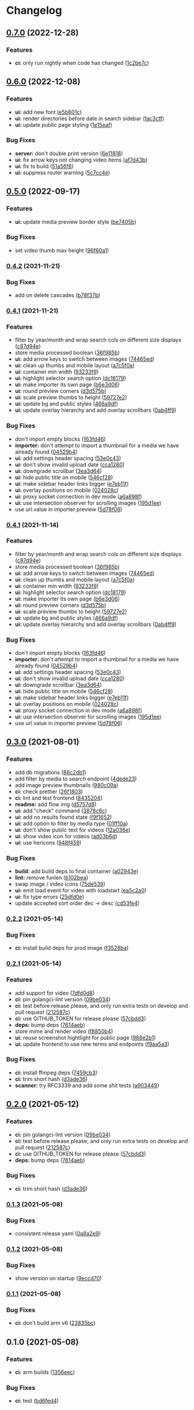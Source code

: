 # Changelog

## [0.7.0](https://www.github.com/sentriz/socr/compare/v0.6.0...v0.7.0) (2022-12-28)


### Features

* **ci:** only run nightly when code has changed ([1c2be7c](https://www.github.com/sentriz/socr/commit/1c2be7cc944c52fe0d7c1592f385ed0cb3947546))

## [0.6.0](https://www.github.com/sentriz/socr/compare/v0.5.0...v0.6.0) (2022-12-08)


### Features

* **ui:** add new font ([e5b601c](https://www.github.com/sentriz/socr/commit/e5b601c4159365d62fe6547b3e37e6bc829bbbcd))
* **ui:** render directories before date in search sidebar ([fac3cff](https://www.github.com/sentriz/socr/commit/fac3cff5a58a9afd9c2e1e9a2b528d3d3e58583f))
* **ui:** update public page styling ([1e15eaf](https://www.github.com/sentriz/socr/commit/1e15eaf952270f71777f631a47735394d52fe76d))


### Bug Fixes

* **server:** don't double print version ([6e11818](https://www.github.com/sentriz/socr/commit/6e1181867a52a3f85ff0201bf26652ef0a513316))
* **ui:** fix arrow keys not changing video items ([af7d43b](https://www.github.com/sentriz/socr/commit/af7d43b16795f8ec8e64e7a60558556f44843b00))
* **ui:** fix ts build ([51a56f8](https://www.github.com/sentriz/socr/commit/51a56f8ed445e406d7224538e15af063199ac581))
* **ui:** suppress router warning ([5c7cc4e](https://www.github.com/sentriz/socr/commit/5c7cc4ed111c32a0d08333792b731b4814b119e9))

## [0.5.0](https://www.github.com/sentriz/socr/compare/v0.4.2...v0.5.0) (2022-09-17)


### Features

* **ui:** update media preview border style ([be7405b](https://www.github.com/sentriz/socr/commit/be7405ba125d67a3f4f99944fca3fd0a364b04cf))


### Bug Fixes

* set video thumb max height ([96f60a1](https://www.github.com/sentriz/socr/commit/96f60a1001943f8293755497638ac883fcc329f8))

### [0.4.2](https://www.github.com/sentriz/socr/compare/v0.4.1...v0.4.2) (2021-11-21)


### Bug Fixes

* add on delete cascades ([b78f37b](https://www.github.com/sentriz/socr/commit/b78f37bb4be062eacfaa1c9e04762ebbc25bbe5e))

### [0.4.1](https://www.github.com/sentriz/socr/compare/v0.3.0...v0.4.1) (2021-11-21)


### Features

* filter by year/month and wrap search cols on different size displays ([c87d94e](https://www.github.com/sentriz/socr/commit/c87d94ee239da8a7e2a997d6aef07ec852fb4b18))
* store media processed boolean ([36f985b](https://www.github.com/sentriz/socr/commit/36f985bc8288cd35b6dcae967825b2fbd2bb43cc))
* **ui:** add arrow keys to switch between images ([74465ed](https://www.github.com/sentriz/socr/commit/74465ed2d7f0f340495f446bdd959c75145c53de))
* **ui:** clean up thumbs and mobile layout ([a7c5f0a](https://www.github.com/sentriz/socr/commit/a7c5f0a971e3d99e6f0db219848bb2714aee0070))
* **ui:** container min width ([93233f9](https://www.github.com/sentriz/socr/commit/93233f9aa503d91a268f05b70e79c76976e60027))
* **ui:** highlight selector search option ([dc18179](https://www.github.com/sentriz/socr/commit/dc18179bee3ee7818dd887b63804536ad52779eb))
* **ui:** make importer its own page ([b6e3d06](https://www.github.com/sentriz/socr/commit/b6e3d06572086e02a50e5cc5461e07104e562640))
* **ui:** round preview corners ([d3d575b](https://www.github.com/sentriz/socr/commit/d3d575b43d7d779a68bf8f5969272a6ab92d85e2))
* **ui:** scale preview thumbs to height ([59727e2](https://www.github.com/sentriz/socr/commit/59727e2c4bdf033e47293537901cfd214c576485))
* **ui:** update bg and public styles ([466a9df](https://www.github.com/sentriz/socr/commit/466a9df728aa4cfa7961cf9ebc3bcb35ad63adee))
* **ui:** update overlay hierarchy and add overlay scrollbars ([0ab4ff9](https://www.github.com/sentriz/socr/commit/0ab4ff9aea0a43b3a9cef5fefdb20c017fb4ebb9))


### Bug Fixes

* don't import empty blocks ([163fd46](https://www.github.com/sentriz/socr/commit/163fd46d204fb14e98f8ac2e57e6c778e1547217))
* **importer:** don't attempt to import a thumbnail for a media we have already found ([04529b4](https://www.github.com/sentriz/socr/commit/04529b4fe3419867c20e80e26b7f589693a3bf2c))
* **ui:** add settings header spacing ([53e0c43](https://www.github.com/sentriz/socr/commit/53e0c43388e4dfda1a192b150fdd2859a9cbc4e3))
* **ui:** don't show invalid upload date ([cca1280](https://www.github.com/sentriz/socr/commit/cca12803305cf9285dc98a5b356f2668f82ba207))
* **ui:** downgrade scrollbar ([3ea3d64](https://www.github.com/sentriz/socr/commit/3ea3d643b3d806bc250cf3677c9acd5c1baaa773))
* **ui:** hide public title on mobile ([546cf28](https://www.github.com/sentriz/socr/commit/546cf288743ccdf3004f63bf6304855c2671428a))
* **ui:** make sidebar header links bigger ([e7eb11f](https://www.github.com/sentriz/socr/commit/e7eb11f4c225614f1b4eeba873f7bda2659b4b5a))
* **ui:** overlay positions on mobile ([024028c](https://www.github.com/sentriz/socr/commit/024028cd9b37f03f5999ec0e5cced6847c559844))
* **ui:** proxy socket connection in dev mode ([a6a898f](https://www.github.com/sentriz/socr/commit/a6a898f1a5e2d5f294791c32a591bc27335a935b))
* **ui:** use intersection observer for scrolling images ([195d1ee](https://www.github.com/sentriz/socr/commit/195d1eeb702fad34d41104437ce5147417f5536b))
* use url.value in importer preview ([5d78f06](https://www.github.com/sentriz/socr/commit/5d78f0682c3043f614c8a5a9cf6edf81c203b7f0))

### [0.4.1](https://www.github.com/sentriz/socr/compare/v0.3.0...v0.4.1) (2021-11-14)


### Features

* filter by year/month and wrap search cols on different size displays ([c87d94e](https://www.github.com/sentriz/socr/commit/c87d94ee239da8a7e2a997d6aef07ec852fb4b18))
* store media processed boolean ([36f985b](https://www.github.com/sentriz/socr/commit/36f985bc8288cd35b6dcae967825b2fbd2bb43cc))
* **ui:** add arrow keys to switch between images ([74465ed](https://www.github.com/sentriz/socr/commit/74465ed2d7f0f340495f446bdd959c75145c53de))
* **ui:** clean up thumbs and mobile layout ([a7c5f0a](https://www.github.com/sentriz/socr/commit/a7c5f0a971e3d99e6f0db219848bb2714aee0070))
* **ui:** container min width ([93233f9](https://www.github.com/sentriz/socr/commit/93233f9aa503d91a268f05b70e79c76976e60027))
* **ui:** highlight selector search option ([dc18179](https://www.github.com/sentriz/socr/commit/dc18179bee3ee7818dd887b63804536ad52779eb))
* **ui:** make importer its own page ([b6e3d06](https://www.github.com/sentriz/socr/commit/b6e3d06572086e02a50e5cc5461e07104e562640))
* **ui:** round preview corners ([d3d575b](https://www.github.com/sentriz/socr/commit/d3d575b43d7d779a68bf8f5969272a6ab92d85e2))
* **ui:** scale preview thumbs to height ([59727e2](https://www.github.com/sentriz/socr/commit/59727e2c4bdf033e47293537901cfd214c576485))
* **ui:** update bg and public styles ([466a9df](https://www.github.com/sentriz/socr/commit/466a9df728aa4cfa7961cf9ebc3bcb35ad63adee))
* **ui:** update overlay hierarchy and add overlay scrollbars ([0ab4ff9](https://www.github.com/sentriz/socr/commit/0ab4ff9aea0a43b3a9cef5fefdb20c017fb4ebb9))


### Bug Fixes

* don't import empty blocks ([163fd46](https://www.github.com/sentriz/socr/commit/163fd46d204fb14e98f8ac2e57e6c778e1547217))
* **importer:** don't attempt to import a thumbnail for a media we have already found ([04529b4](https://www.github.com/sentriz/socr/commit/04529b4fe3419867c20e80e26b7f589693a3bf2c))
* **ui:** add settings header spacing ([53e0c43](https://www.github.com/sentriz/socr/commit/53e0c43388e4dfda1a192b150fdd2859a9cbc4e3))
* **ui:** don't show invalid upload date ([cca1280](https://www.github.com/sentriz/socr/commit/cca12803305cf9285dc98a5b356f2668f82ba207))
* **ui:** downgrade scrollbar ([3ea3d64](https://www.github.com/sentriz/socr/commit/3ea3d643b3d806bc250cf3677c9acd5c1baaa773))
* **ui:** hide public title on mobile ([546cf28](https://www.github.com/sentriz/socr/commit/546cf288743ccdf3004f63bf6304855c2671428a))
* **ui:** make sidebar header links bigger ([e7eb11f](https://www.github.com/sentriz/socr/commit/e7eb11f4c225614f1b4eeba873f7bda2659b4b5a))
* **ui:** overlay positions on mobile ([024028c](https://www.github.com/sentriz/socr/commit/024028cd9b37f03f5999ec0e5cced6847c559844))
* **ui:** proxy socket connection in dev mode ([a6a898f](https://www.github.com/sentriz/socr/commit/a6a898f1a5e2d5f294791c32a591bc27335a935b))
* **ui:** use intersection observer for scrolling images ([195d1ee](https://www.github.com/sentriz/socr/commit/195d1eeb702fad34d41104437ce5147417f5536b))
* use url.value in importer preview ([5d78f06](https://www.github.com/sentriz/socr/commit/5d78f0682c3043f614c8a5a9cf6edf81c203b7f0))

## [0.3.0](https://www.github.com/sentriz/socr/compare/v0.2.2...v0.3.0) (2021-08-01)


### Features

* add db migrations ([86c2db1](https://www.github.com/sentriz/socr/commit/86c2db17007a06dd0635d252c971dbb78989c061))
* add filter by media to search endpoint ([4dede23](https://www.github.com/sentriz/socr/commit/4dede234567ce07bd5fbb7bbffad030f0aad13b0))
* add image preview thumbnails ([980c09a](https://www.github.com/sentriz/socr/commit/980c09a44297ca9f89f54cd0e9950c04678f0a23))
* **ci:** check prettier ([26f1803](https://www.github.com/sentriz/socr/commit/26f18035e7a68439f6090256a340c9c02dd6c6e0))
* **ci:** lint and test frontend ([8435204](https://www.github.com/sentriz/socr/commit/84352040043152fcce4da6bd73ed0c97effd4e24))
* **readme:** add flow img ([d5757d8](https://www.github.com/sentriz/socr/commit/d5757d8e990a542dbd1f01b1fe2e29cec184f127))
* **ui:** add "check" command ([3878c6c](https://www.github.com/sentriz/socr/commit/3878c6cc3253932b4de83b161ec281308026d0ad))
* **ui:** add no results found state ([f9f1652](https://www.github.com/sentriz/socr/commit/f9f16520b82a50bd843885e2f44703ac496b5e04))
* **ui:** add option to filter by media type ([01ff10a](https://www.github.com/sentriz/socr/commit/01ff10a74a210ad92d1f80356e8d709472eab76e))
* **ui:** don't show public text for videos ([12a036e](https://www.github.com/sentriz/socr/commit/12a036e847dd137fd89490d38007a2aa81f563c3))
* **ui:** show video icon for videos ([ad03b6d](https://www.github.com/sentriz/socr/commit/ad03b6dedf8bcddd7991731b8cb1760c831fa22f))
* **ui:** use hericons ([948f459](https://www.github.com/sentriz/socr/commit/948f45918a3d857a05a23d7f58d13dfb3c3c6e53))


### Bug Fixes

* **build:** add build deps to final container ([a02943e](https://www.github.com/sentriz/socr/commit/a02943e63ef2014a195922739fc8a202307fc859))
* **lint:** remove funlen ([b102bea](https://www.github.com/sentriz/socr/commit/b102beab72d4e83f26328926d6870eeca8ea55ad))
* swap image / video icons ([75de539](https://www.github.com/sentriz/socr/commit/75de539d54bba53abc9a7b8510be4715cccc5158))
* **ui:** emit load event for video with loadstart ([ea5c2a0](https://www.github.com/sentriz/socr/commit/ea5c2a042086dc843a710108a01d218c33ef457b))
* **ui:** fix type errors ([25dfd0e](https://www.github.com/sentriz/socr/commit/25dfd0e8bdf2cd58e0e3eb779a12b2ef01e7f5d2))
* update accepted sort order dec -> desc ([cd53fe4](https://www.github.com/sentriz/socr/commit/cd53fe48922bfad041ba3e52ba35bb74f0c95467))

### [0.2.2](https://www.github.com/sentriz/socr/compare/v0.2.1...v0.2.2) (2021-05-14)


### Bug Fixes

* **ci:** install build deps for prod image ([f3528ba](https://www.github.com/sentriz/socr/commit/f3528ba688f485d68f6c494c0775d1a964e47198))

### [0.2.1](https://www.github.com/sentriz/socr/compare/v0.1.3...v0.2.1) (2021-05-14)


### Features

* add support for video ([7dfd0d8](https://www.github.com/sentriz/socr/commit/7dfd0d87eccb3dc50117425923846335160c6741))
* **ci:** pin golangci-lint version ([09be034](https://www.github.com/sentriz/socr/commit/09be03430647724ce15031ea371d4f031d804dbb))
* **ci:** test before release please, and only run extra tests on develop and pull request ([212587c](https://www.github.com/sentriz/socr/commit/212587c5348812d8f4413f4db12fcbc453c50712))
* **ci:** use GITHUB_TOKEN for release please ([57cbdd3](https://www.github.com/sentriz/socr/commit/57cbdd300c3b0f103a5481a0a337942bd65d8e04))
* **deps:** bump deps ([7614aeb](https://www.github.com/sentriz/socr/commit/7614aebee7e669000b008a1638f286a5f0fd8606))
* store mime and render video ([f8850b4](https://www.github.com/sentriz/socr/commit/f8850b45bc733fdf723755bf4b9a8e93aa3b8485))
* **ui:** reuse screenshot hightlight for public page ([988e2b1](https://www.github.com/sentriz/socr/commit/988e2b16f719264ec454a60968da2305be1c8b9f))
* **ui:** update frontend to use new terms and endpoints ([f9aa5a3](https://www.github.com/sentriz/socr/commit/f9aa5a3ba669853bae8093e62772471d21fb86f9))


### Bug Fixes

* **ci:** install ffmpeg deps ([7459cb3](https://www.github.com/sentriz/socr/commit/7459cb34b5281fe43f16c4699c1d72f75aac39bc))
* **ci:** trim short hash ([d3ade36](https://www.github.com/sentriz/socr/commit/d3ade36a62c34e00ad0f1ac610f912797eb8d7ff))
* **scanner:** try RFC3339 and add some shit tests ([a903449](https://www.github.com/sentriz/socr/commit/a903449c23ec7e918a0c0d09fb45e54280709452))

## [0.2.0](https://www.github.com/sentriz/socr/compare/v0.1.3...v0.2.0) (2021-05-12)


### Features

* **ci:** pin golangci-lint version ([09be034](https://www.github.com/sentriz/socr/commit/09be03430647724ce15031ea371d4f031d804dbb))
* **ci:** test before release please, and only run extra tests on develop and pull request ([212587c](https://www.github.com/sentriz/socr/commit/212587c5348812d8f4413f4db12fcbc453c50712))
* **ci:** use GITHUB_TOKEN for release please ([57cbdd3](https://www.github.com/sentriz/socr/commit/57cbdd300c3b0f103a5481a0a337942bd65d8e04))
* **deps:** bump deps ([7614aeb](https://www.github.com/sentriz/socr/commit/7614aebee7e669000b008a1638f286a5f0fd8606))


### Bug Fixes

* **ci:** trim short hash ([d3ade36](https://www.github.com/sentriz/socr/commit/d3ade36a62c34e00ad0f1ac610f912797eb8d7ff))

### [0.1.3](https://www.github.com/sentriz/socr/compare/v0.1.2...v0.1.3) (2021-05-08)


### Bug Fixes

* consistent release yaml ([0a8a2e9](https://www.github.com/sentriz/socr/commit/0a8a2e9e270589e3557c073c6a7e50c7854e9050))

### [0.1.2](https://www.github.com/sentriz/socr/compare/v0.1.1...v0.1.2) (2021-05-08)


### Bug Fixes

* show version on startup ([9eccd70](https://www.github.com/sentriz/socr/commit/9eccd70554aef1f3a1e5bacffdc191651d16ae5e))

### [0.1.1](https://www.github.com/sentriz/socr/compare/v0.1.0...v0.1.1) (2021-05-08)


### Bug Fixes

* **ci:** don't build arm v6 ([23835bc](https://www.github.com/sentriz/socr/commit/23835bcc9ddbedec93d63c3812d07d0142d8b903))

## 0.1.0 (2021-05-08)


### Features

* **ci:** arm builds ([1356eec](https://www.github.com/sentriz/socr/commit/1356eec1578e0ec68da954198b11261c6b8f65ce))


### Bug Fixes

* **ci:** test ([bd6fed4](https://www.github.com/sentriz/socr/commit/bd6fed43f79095695be87aaa50c65c5be07985dc))
